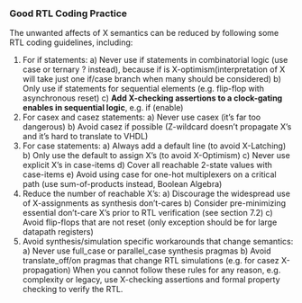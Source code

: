### Good RTL Coding Practice
The unwanted affects of X semantics can be reduced by following some RTL coding guidelines, including:
1. For if statements:
a) Never use if statements in combinatorial logic (use case or ternary ? instead), because if is X-optimism(interpretation of X will take just one if/case branch when many should be considered)
b) Only use if statements for sequential elements (e.g. flip-flop with asynchronous reset)
c) **Add X-checking assertions to a clock-gating enables in sequential logic**, e.g. if (enable)
2. For casex and casez statements:
a) Never use casex (it’s far too dangerous)
b) Avoid casez if possible (Z-wildcard doesn’t propagate X’s and it’s hard to translate to VHDL)
3. For case statements:
a) Always add a default line (to avoid X-Latching)
b) Only use the default to assign X’s (to avoid X-Optimism)
c) Never use explicit X’s in case-items
d) Cover all reachable 2-state values with case-items
e) Avoid using case for one-hot multiplexers on a critical path (use sum-of-products instead, Boolean Algebra)
4. Reduce the number of reachable X’s:
a) Discourage the widespread use of X-assignments as synthesis don’t-cares
b) Consider pre-minimizing essential don’t-care X’s prior to RTL verification (see section 7.2)
c) Avoid flip-flops that are not reset (only exception should be for large datapath registers)
5. Avoid synthesis/simulation specific workarounds that change semantics:
a) Never use full_case or parallel_case synthesis pragmas
b) Avoid translate_off/on pragmas that change RTL simulations (e.g. for casez X-propagation)
When you cannot follow these rules for any reason, e.g. complexity or legacy, use X-checking assertions and formal
property checking to verify the RTL.
